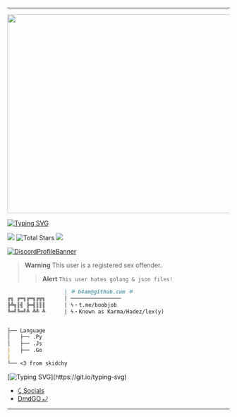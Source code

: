 <!--

.-. .-')                            
\  ( OO )                           
 ;-----.\  .-'),-----.  .-'),-----. 
 | .-.  | ( OO'  .-.  '( OO'  .-.  '
 | '-' /_)/   |  | |  |/   |  | |  |
 | .-. `. \_) |  |\|  |\_) |  |\|  |
 | |  \  |  \ |  | |  |  \ |  | |  |
 | '--'  /   `'  '-'  '   `'  '-'  '
 `------'      `-----'      `-----' 
-->
----
<a href='https://discord.gg/skids \n Skidclub'>
<img src="https://cdn.discordapp.com/attachments/1017716626373750814/1022924802895388682/S.png" width="1000" height="450" ></code></a>

[![Typing SVG](https://readme-typing-svg.herokuapp.com?font=Yellowtail&duration=4000&color=ffffff&lines=beam)](https://git.io/typing-svg)

 <a href="https://discord.gg/xsmXuf2YJ5" target="_blank"><img src="https://img.shields.io/badge/Discord-7289DA?style=for-the-badge&logo=discord&logoColor=white" target="_blank"></a> <img alt="Total Stars" src="https://img.shields.io/github/stars/b4am?style=for-the-badge&logo=Streamlit&color=lightgrey"> ![](https://komarev.com/ghpvc/?username=Ratsuyo&color=lightgrey)

[![DiscordProfileBanner](https://discord.c99.nl/widget/theme-3/1003739226870906981.png)](https://discord.com)

> **Warning**
> This user is a registered sex offender.
> > **Alert**
> ```This user hates golang & json files!```
```md
                  | ⛧ b4am@github.cum ⛧
╔╗ ╔═╗╔═╗╔╦╗      | ────────────────
╠╩╗║╣ ╠═╣║║║      | ϟ・t.me/boobjob
╚═╝╚═╝╩ ╩╩ ╩      | ϟ・Known as Karma/Hadez/lex(y)


├── Language
│   ├── .Py
│   ├── .Js
|   ├── .Go
|
└── <3 from skidchy
```

[![Typing SVG](https://readme-typing-svg.herokuapp.com?duration=2100&color=F7C433&lines=Have+something+to+say%3F;Without..;genuine+legally+accepted+proof%3F;Talk+to+my+dick.)](https://git.io/typing-svg)

- [⤹ Socials](https://clippy.link/sex)
- [DmdGO ⤾](https://discord.gg/termsofservice)

<!--

.-. .-')                            
\  ( OO )                           
 ;-----.\  .-'),-----.  .-'),-----. 
 | .-.  | ( OO'  .-.  '( OO'  .-.  '
 | '-' /_)/   |  | |  |/   |  | |  |
 | .-. `. \_) |  |\|  |\_) |  |\|  |
 | |  \  |  \ |  | |  |  \ |  | |  |
 | '--'  /   `'  '-'  '   `'  '-'  '
 `------'      `-----'      `-----' 
-->
----
